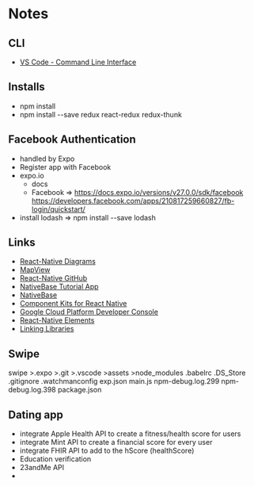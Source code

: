 # Notes
## CLI
* [VS Code - Command Line Interface](https://code.visualstudio.com/docs/editor/command-line)

## Installs
* npm install
* npm install --save redux react-redux redux-thunk


## Facebook Authentication

- handled by Expo
- Register app with Facebook
- expo.io
    - docs
    - Facebook => https://docs.expo.io/versions/v27.0.0/sdk/facebook
    https://developers.facebook.com/apps/210817259660827/fb-login/quickstart/
- install lodash => npm install --save lodash 

    

## Links
* [React-Native Diagrams](https://docs.google.com/document/d/13yLa_woGqo12fEHdpkpy7zEgwTaBHzEZRNrfhGkI2is/edit)
* [MapView](https://docs.expo.io/versions/v27.0.0/sdk/map-view)
* [React-Native GitHub](https://github.com/facebook/react-native)
* [NativeBase Tutorial App](https://startreact.com/themes/nativebase-tutorial-app/?utm_source=nativebase&utm_medium=showcase+section&utm_campaign=nativebase)
* [NativeBase](https://nativebase.io/)
* [Component Kits for React Native](https://medium.com/@ste.grider/component-kits-for-react-native-84eff4b321b9)
* [Google Cloud Platform Developer Console](https://console.cloud.google.com/functions/list?project=api-project-71293787440&folder&organizationId)
* [React-Native Elements](https://react-native-training.github.io/react-native-elements/docs/getting_started.html)
* [Linking Libraries](https://facebook.github.io/react-native/docs/linking-libraries-ios.html#manual-linking)

## Swipe
swipe
    >.expo
    >.git
    >.vscode
    >assets
    >node_modules
    .babelrc
    .DS_Store
    .gitignore
    .watchmanconfig
    exp.json
    main.js
    npm-debug.log.299
    npm-debug.log.398
    package.json 


## Dating app
- integrate Apple Health API to create a fitness/health score for users
- integrate Mint API to create a financial score for every user
- integrate FHIR API to add to the hScore (healthScore)
- Education verification
- 23andMe API
- 
